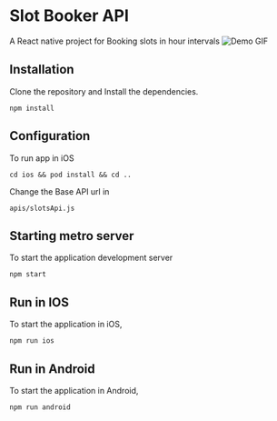 # Slot Booker API

A React native project for Booking slots in hour intervals
![Demo GIF](https://github.com/ZentPeople/digitalTrons_slots/raw/main/Demo/demo.gif)

## Installation

Clone the repository and Install the dependencies.

```
npm install
```

## Configuration

To run app in iOS

```
cd ios && pod install && cd ..
```

Change the Base API url in

```
apis/slotsApi.js
```

## Starting metro server

To start the application development server

```
npm start
```

## Run in IOS

To start the application in iOS,

```
npm run ios
```

## Run in Android

To start the application in Android,

```
npm run android
```
